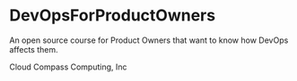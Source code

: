 # DevOpsForProductOwners
An open source course for Product Owners that want to know how DevOps affects them.

Cloud Compass Computing, Inc
